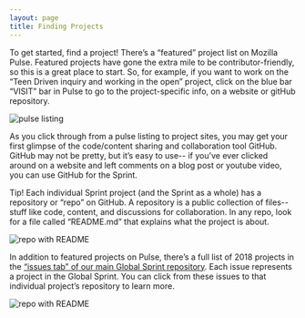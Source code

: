 ```yaml
---
layout: page
title: Finding Projects
---
```

To get started, find a project! There’s a “featured” project list on Mozilla Pulse. Featured projects have gone the extra mile to be contributor-friendly, so this is a great place to start. So, for example, if you want to work on the “Teen Driven inquiry and working in the open” project, click  on the blue bar “VISIT” bar in Pulse to go to the project-specific info, on a website or gitHub repository.

![pulse listing](http://github.com/mozilla/global-sprint/img/pulse-listing.png)


As you click through from a pulse listing to project sites, you may get your first glimpse of the code/content sharing and collaboration tool GitHub. GitHub may not be pretty, but it’s easy to use-- if you’ve ever clicked around on a website and left comments on a blog post or youtube video, you can use GitHub for the Sprint. 

Tip! Each individual Sprint project (and the Sprint as a whole) has a repository or  “repo”  on GitHub. A repository is a public collection of files-- stuff like code, content, and discussions for collaboration.  In any repo, look for a file called “README.md” that explains what the project is about. 

![repo with README](global-sprint/img/repo-readme2.png)


In addition to featured projects on Pulse, there’s a full list of 2018 projects in the [“issues tab” of our main Global Sprint repository](https://github.com/mozilla/global-sprint/issues). Each issue represents a project in the Global Sprint. You can click from these issues to that individual project’s repository to learn more. 

![repo with README](https://github.com/mozilla/global-sprint/blob/master/img/mainGSrepo.png)

